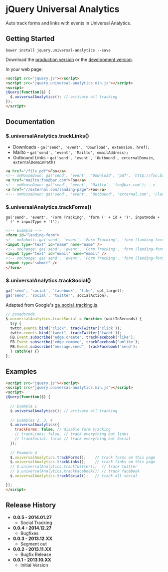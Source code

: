 # jQuery Universal Analytics

Auto track forms and links with events in Universal Analytics.

## Getting Started

`bower install jquery.universal-analytics --save`

Download the [production version][min] or the [development version][max].

[min]: https://raw.github.com/tomfuertes/jquery-universal-analytics/master/dist/jquery.universal-analytics.min.js
[max]: https://raw.github.com/tomfuertes/jquery-universal-analytics/master/dist/jquery.universal-analytics.js

In your web page:

```html
<script src="jquery.js"></script>
<script src="jquery.universal-analytics.min.js"></script>
<script>
jQuery(function($) {
  $.universalAnalytics(); // activate all tracking
});
</script>
```

## Documentation

### $.universalAnalytics.trackLinks()

* Downloads - `ga('send', 'event', 'Download', extension, href);`
* Mailto - `ga('send', 'event', 'Mailto', emailAddress);`
* Outbound Links - `ga('send', 'event', 'Outbound', externalDomain, externalDomainPath)`

```html
<a href="/file.pdf">Foo</a>
<!-- onMouseDown: ga('send', 'event', 'Download', 'pdf', 'http://foo.bar/file.pdf'); -->
<a href="mailto:foo@bar.com">Foo</a>
<!-- onMouseDown: ga('send', 'event', 'Mailto', 'foo@bar.com'); -->
<a href="//external.com/landing-page">Foo</a>
<!-- onMouseDown: ga('send', 'event', 'Outbound', 'external.com', '/landing-page'); -->
```

### $.universalAnalytics.trackForms()

`ga('send', 'event', 'Form Tracking', 'form (' + id + ')', inputNode + ' (' + inputType + ')');`

```html
<!-- Example -->
<form id="landing-form">
<!-- onSubmit: ga('send', 'event', 'Form Tracking', 'form (landing-form)', landing-form (submit)') -->
<input type="text" id="name" name="name" />
<!-- onChange: ga('send', 'event', 'Form Tracking', 'form (landing-form)', name (text)'); -->
<input type="text" id="email" name="email" />
<!-- onChange: ga('send', 'event', 'Form Tracking', 'form (landing-form)', email (text)'); -->
<input type="submit" />
</form>
```

### $.universalAnalytics.trackSocial()

```javascript
ga('send', 'social', 'facebook', 'like', opt_target);
ga('send', 'social', 'twitter', socialAction);
```

Adapted from Google's [ga_social_tracking.js](http://goo.gl/3ejQan).

```javascript
// psuedocode
$.universalAnalytics.trackSocial = function (waitInSeconds) {
  try {
  twttr.events.bind("click", trackTwitter('click'));
  twttr.events.bind("tweet", trackTwitter('tweet'));
  FB.Event.subscribe("edge.create", trackFacebook('like');
  FB.Event.subscribe("edge.remove", trackFacebook('unlike');
  FB.Event.subscribe("message.send", trackFacebook('send');
  } catch(e) {}
};
```

## Examples

```html
<script src="jquery.js"></script>
<script src="jquery.universal-analytics.min.js"></script>
<script>
jQuery(function($) {
  
  // Example 1
  $.universalAnalytics(); // activate all tracking
  
  // Examples 2, 3, 4
  $.universalAnalytics({
    trackForms: false, // disable form tracking
    // trackLinks: false, // track everything but links
    // trackSocial: false // track everything but Social
  }); 
  
  // Example 4
  $.universalAnalytics.trackForms();    // track forms on this page
  $.universalAnalytics.trackLinks();    // track links on this page
  // $.universalAnalytics.trackTwitter();  // track twitter
  // $.universalAnalytics.trackFacebook(); // track facebook
  $.universalAnalytics.trackSocial();   // track all social

});
</script>
```

## Release History

* **0.0.5 - 2014.01.27**
  * Social Tracking
* **0.0.4 - 2014.12.27**
  * Bugfixes
* **0.0.3 - 2013.12.XX**
  * Segment out
* **0.0.2 - 2013.11.XX**
  * Bugfix Release
* **0.0.1 - 2013.10.XX**
  * Initial Version


